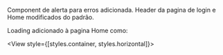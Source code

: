 Component de alerta para erros adicionada.
Header da pagina de login e Home modificados do padrão.

Loading adicionado à pagina Home como:

<View style={[styles.container, styles.horizontal]}>
  <ActivityIndicator size="large" color="#D22D13" />
</View>
